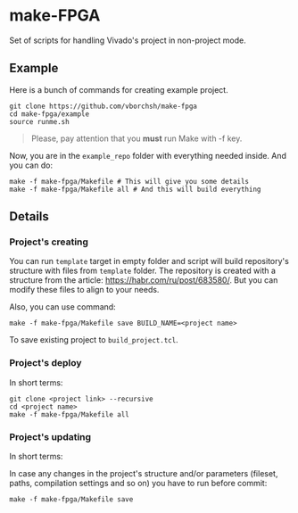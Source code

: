 # make-FPGA

Set of scripts for handling Vivado's project in non-project mode.

## Example

Here is a bunch of commands for creating example project.

```
git clone https://github.com/vborchsh/make-fpga
cd make-fpga/example
source runme.sh
```

> Please, pay attention that you **must** run Make with -f key.

Now, you are in the `example_repo` folder with everything needed inside. And you can do:

```
make -f make-fpga/Makefile # This will give you some details
make -f make-fpga/Makefile all # And this will build everything
```

## Details

### Project's creating

You can run `template` target in empty folder and script will build repository's structure with files from `template` folder. The repository is created with a structure from the article: https://habr.com/ru/post/683580/. But you can modify these files to align to your needs.

Also, you can use command:

```
make -f make-fpga/Makefile save BUILD_NAME=<project name>
```

To save existing project to `build_project.tcl`.

### Project's deploy

In short terms:

```
git clone <project link> --recursive
cd <project name>
make -f make-fpga/Makefile all
```

### Project's updating

In short terms:

In case any changes in the project's structure and/or parameters (fileset, paths,
compilation settings and so on) you have to run before commit:

```
make -f make-fpga/Makefile save
```
